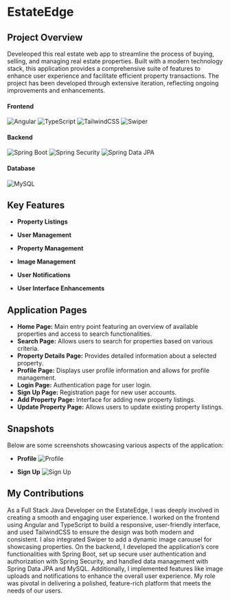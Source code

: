 # EstateEdge

## Project Overview

Develeoped this real estate web app to streamline the process of buying, selling, and managing real estate properties. Built with a modern technology stack, this application provides a comprehensive suite of features to enhance user experience and facilitate efficient property transactions. The project has been developed through extensive iteration, reflecting ongoing improvements and enhancements.

#### Frontend
![Angular](https://img.shields.io/badge/Angular-Framework-brightgreen) 
![TypeScript](https://img.shields.io/badge/TypeScript-Superset%20of%20JavaScript-blue) 
![TailwindCSS](https://img.shields.io/badge/TailwindCSS-Utility--first%20CSS%20Framework-orange) 
![Swiper](https://img.shields.io/badge/Swiper-JavaScript%20Library-lightblue) 

#### Backend
![Spring Boot](https://img.shields.io/badge/Spring%20Boot-Framework%20for%20Java-red) 
![Spring Security](https://img.shields.io/badge/Spring%20Security-Authentication%20and%20Authorization-yellow) 
![Spring Data JPA](https://img.shields.io/badge/Spring%20Data%20JPA-Java%20Persistence%20API%20Management-lightgreen) 

#### Database
![MySQL](https://img.shields.io/badge/MySQL-Relational%20Database%20Management%20System-orange) 
## Key Features

- **Property Listings**

- **User Management**

- **Property Management**
  
- **Image Management**

- **User Notifications**
  
- **User Interface Enhancements**


## Application Pages

- **Home Page:** Main entry point featuring an overview of available properties and access to search functionalities.
- **Search Page:** Allows users to search for properties based on various criteria.
- **Property Details Page:** Provides detailed information about a selected property.
- **Profile Page:** Displays user profile information and allows for profile management.
- **Login Page:** Authentication page for user login.
- **Sign Up Page:** Registration page for new user accounts.
- **Add Property Page:** Interface for adding new property listings.
- **Update Property Page:** Allows users to update existing property listings.

## Snapshots

Below are some screenshots showcasing various aspects of the application:

- **Profile**
  ![Profile](https://github.com/Aymen-Nacer/Sorting-Algorithms-Visualizer/assets/67188835/057bcf9a-f3d5-4d95-ac0b-79fb6ddd67ef)

- **Sign Up**
  ![Sign Up](https://github.com/Aymen-Nacer/Sorting-Algorithms-Visualizer/assets/67188835/76fcc96e-6663-48f1-8ed4-905016dc6d15)


## My Contributions

As a Full Stack Java Developer on the EstateEdge, I was deeply involved in creating a smooth and engaging user experience. I worked on the frontend using Angular and TypeScript to build a responsive, user-friendly interface, and used TailwindCSS to ensure the design was both modern and consistent. I also integrated Swiper to add a dynamic image carousel for showcasing properties. On the backend, I developed the application’s core functionalities with Spring Boot, set up secure user authentication and authorization with Spring Security, and handled data management with Spring Data JPA and MySQL. Additionally, I implemented features like image uploads and notifications to enhance the overall user experience. My role was pivotal in delivering a polished, feature-rich platform that meets the needs of our users.
